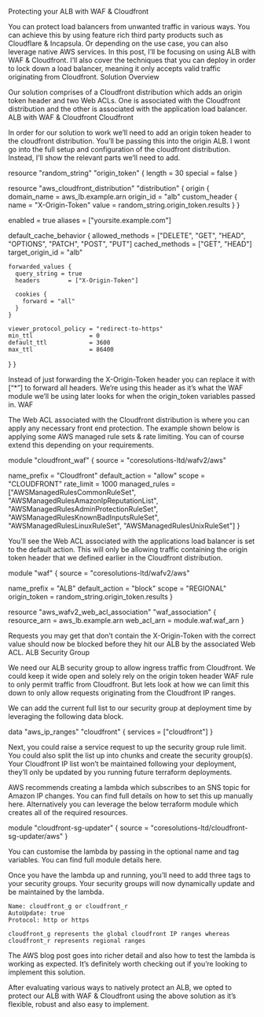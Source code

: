 Protecting your ALB with WAF & Cloudfront

You can protect load balancers from unwanted traffic in various ways. You can achieve this by using feature rich third party products such as Cloudflare & Incapsula. Or depending on the use case, you can also leverage native AWS services. In this post, I’ll be focusing on using ALB with WAF & Cloudfront. I’ll also cover the techniques that you can deploy in order to lock down a load balancer, meaning it only accepts valid traffic originating from Cloudfront.
Solution Overview

Our solution comprises of a Cloudfront distribution which adds an origin token header and two Web ACLs. One is associated with the Cloudfront distribution and the other is associated with the application load balancer.
ALB with WAF & Cloudfront
Cloudfront

In order for our solution to work we’ll need to add an origin token header to the cloudfront distribution. You’ll be passing this into the origin ALB. I wont go into the full setup and configuration of the cloudfront distribution. Instead, I’ll show the relevant parts we’ll need to add.

resource "random_string" "origin_token" {
length = 30
special = false
}

resource "aws_cloudfront_distribution" "distribution" {
origin {
domain_name = aws_lb.example.arn
origin_id = "alb"
custom_header {
name = "X-Origin-Token"
value = random_string.origin_token.results
}
}

enabled = true
aliases = ["yoursite.example.com"]

default_cache_behavior {
allowed_methods = ["DELETE", "GET", "HEAD", "OPTIONS", "PATCH", "POST", "PUT"]
cached_methods = ["GET", "HEAD"]
target_origin_id = "alb"

    forwarded_values {
      query_string = true
      headers        = ["X-Origin-Token"]

      cookies {
        forward = "all"
      }
    }

    viewer_protocol_policy = "redirect-to-https"
    min_ttl                = 0
    default_ttl            = 3600
    max_ttl                = 86400

}
}

Instead of just forwarding the X-Origin-Token header you can replace it with [“*”] to forward all headers. We’re using this header as it’s what the WAF module we’ll be using later looks for when the origin_token variables passed in.
WAF

The Web ACL associated with the Cloudfront distribution is where you can apply any necessary front end protection. The example shown below is applying some AWS managed rule sets & rate limiting. You can of course extend this depending on your requirements.

module "cloudfront_waf" {
source = "coresolutions-ltd/wafv2/aws"

name_prefix = "Cloudfront"
default_action = "allow"
scope = "CLOUDFRONT"
rate_limit = 1000
managed_rules = ["AWSManagedRulesCommonRuleSet",
"AWSManagedRulesAmazonIpReputationList",
"AWSManagedRulesAdminProtectionRuleSet",
"AWSManagedRulesKnownBadInputsRuleSet",
"AWSManagedRulesLinuxRuleSet",
"AWSManagedRulesUnixRuleSet"]
}

You’ll see the Web ACL associated with the applications load balancer is set to the default action. This will only be allowing traffic containing the origin token header that we defined earlier in the Cloudfront distribution.

module "waf" {
source = "coresolutions-ltd/wafv2/aws"

name_prefix = "ALB"
default_action = "block"
scope = "REGIONAL"
origin_token = random_string.origin_token.results
}

resource "aws_wafv2_web_acl_association" "waf_association" {
resource_arn = aws_lb.example.arn
web_acl_arn = module.waf.waf_arn
}

Requests you may get that don’t contain the X-Origin-Token with the correct value should now be blocked before they hit our ALB by the associated Web ACL.
ALB Security Group

We need our ALB security group to allow ingress traffic from Cloudfront. We could keep it wide open and solely rely on the origin token header WAF rule to only permit traffic from Cloudfront. But lets look at how we can limit this down to only allow requests originating from the Cloudfront IP ranges.

We can add the current full list to our security group at deployment time by leveraging the following data block.

data "aws_ip_ranges" "cloudfront" {
services = ["cloudfront"]
}

Next, you could raise a service request to up the security group rule limit. You could also split the list up into chunks and create the security group(s). Your Cloudfront IP list won’t be maintained following your deployment, they’ll only be updated by you running future terraform deployments.

AWS recommends creating a lambda which subscribes to an SNS topic for Amazon IP changes. You can find full details on how to set this up manually here. Alternatively you can leverage the below terraform module which creates all of the required resources.

module "cloudfront-sg-updater" {
source = "coresolutions-ltd/cloudfront-sg-updater/aws"
}

You can customise the lambda by passing in the optional name and tag variables. You can find full module details here.

Once you have the lambda up and running, you’ll need to add three tags to your security groups. Your security groups will now dynamically update and be maintained by the lambda.

    Name: cloudfront_g or cloudfront_r
    AutoUpdate: true
    Protocol: http or https

    cloudfront_g represents the global cloudfront IP ranges whereas cloudfront_r represents regional ranges

The AWS blog post goes into richer detail and also how to test the lambda is working as expected. It’s definitely worth checking out if you’re looking to implement this solution.

After evaluating various ways to natively protect an ALB, we opted to protect our ALB with WAF & Cloudfront using the above solution as it’s flexible, robust and also easy to implement.
